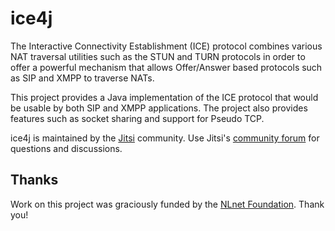 ice4j
=====
The Interactive Connectivity Establishment (ICE) protocol combines various NAT traversal utilities such as the STUN and TURN protocols in order to offer a powerful mechanism that allows Offer/Answer based protocols such as SIP and XMPP to traverse NATs.

This project provides a Java implementation of the ICE protocol that would be usable by both SIP and XMPP applications. The project also provides features such as socket sharing and support for Pseudo TCP.

ice4j is maintained by the [Jitsi](https://jitsi.org/) community. Use Jitsi's [community forum](https://community.jitsi.org) for questions and discussions.

Thanks
------
Work on this project was graciously funded by the [NLnet Foundation](https://nlnet.nl/). Thank you!

